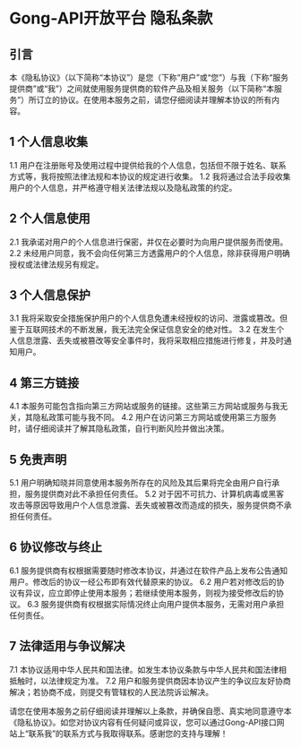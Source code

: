 # Gong-API开放平台 隐私条款

## 引言
本《隐私协议》（以下简称“本协议”）是您（下称“用户”或“您”）与我（下称“服务提供商”或“我”）之间就使用服务提供商的软件产品及相关服务（以下简称“本服务”）所订立的协议。在使用本服务之前，请您仔细阅读并理解本协议的所有内容。

## 1 个人信息收集
1.1 用户在注册账号及使用过程中提供给我的个人信息，包括但不限于姓名、联系方式等，我将按照法律法规和本协议的规定进行收集。 
1.2 我将通过合法手段收集用户的个人信息，并严格遵守相关法律法规以及隐私政策的约定。

## 2 个人信息使用
2.1 我承诺对用户的个人信息进行保密，并仅在必要时为向用户提供服务而使用。 
2.2 未经用户同意，我不会向任何第三方透露用户的个人信息，除非获得用户明确授权或法律法规另有规定。

## 3 个人信息保护
3.1 我将采取安全措施保护用户的个人信息免遭未经授权的访问、泄露或篡改。但鉴于互联网技术的不断发展，我无法完全保证信息安全的绝对性。 
3.2 在发生个人信息泄露、丢失或被篡改等安全事件时，我将采取相应措施进行修复，并及时通知用户。

## 4 第三方链接
4.1 本服务可能包含指向第三方网站或服务的链接。这些第三方网站或服务与我无关，其隐私政策可能与我不同。 
4.2 用户在访问第三方网站或使用第三方服务时，请仔细阅读并了解其隐私政策，自行判断风险并做出决策。

## 5 免责声明
5.1 用户明确知晓并同意使用本服务所存在的风险及其后果将完全由用户自行承担，服务提供商对此不承担任何责任。 
5.2 对于因不可抗力、计算机病毒或黑客攻击等原因导致用户个人信息泄露、丢失或被篡改而造成的损失，服务提供商不承担任何责任。

## 6 协议修改与终止
6.1 服务提供商有权根据需要随时修改本协议，并通过在软件产品上发布公告通知用户。修改后的协议一经公布即有效代替原来的协议。 
6.2 用户若对修改后的协议有异议，应立即停止使用本服务；若继续使用本服务，则视为接受修改后的协议。 
6.3 服务提供商有权根据实际情况终止向用户提供本服务，无需对用户承担任何责任。

## 7 法律适用与争议解决
7.1 本协议适用中华人民共和国法律。如发生本协议条款与中华人民共和国法律相抵触时，以法律规定为准。 
7.2 用户和服务提供商因本协议产生的争议应友好协商解决；若协商不成，则提交有管辖权的人民法院诉讼解决。

请您在使用本服务之前仔细阅读并理解以上条款，并确保自愿、真实地同意遵守本《隐私协议》。如您对协议内容有任何疑问或异议，您可以通过Gong-API接口网站上“联系我”的联系方式与我取得联系。感谢您的支持与理解！
